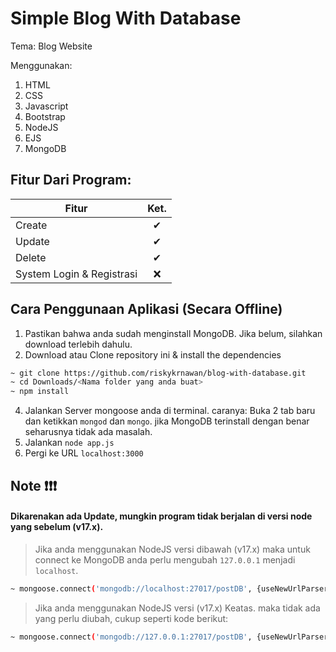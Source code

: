 # Simple Blog With Database

Tema: Blog Website

Menggunakan:


1. HTML
2. CSS
3. Javascript
4. Bootstrap
5. NodeJS
6. EJS
7. MongoDB


## Fitur Dari Program:

| Fitur                        | Ket.           |
| ---------------------------- |:--------------:| 
| Create                       | ✔              |
| Update                       | ✔              |
| Delete                       | ✔              |
| System Login & Registrasi    | ❌             |



## Cara Penggunaan Aplikasi (Secara Offline)

  1. Pastikan bahwa anda sudah menginstall MongoDB. Jika belum, silahkan download terlebih dahulu.
  2. Download atau Clone repository ini & install the dependencies
  ```sh
  ~ git clone https://github.com/riskykrnawan/blog-with-database.git
  ~ cd Downloads/<Nama folder yang anda buat>
  ~ npm install
  ```     
  4. Jalankan Server mongoose anda di terminal. caranya: Buka 2 tab baru dan ketikkan `mongod` dan `mongo`. jika MongoDB terinstall dengan benar seharusnya tidak ada masalah.
  5. Jalankan `node app.js`
  6. Pergi ke URL `localhost:3000`


## Note ❗❗❗

#### Dikarenakan ada Update, mungkin program tidak berjalan di versi node yang sebelum (v17.x).

> Jika anda menggunakan NodeJS versi dibawah (v17.x) maka untuk connect ke MongoDB anda perlu mengubah `127.0.0.1` menjadi `localhost`.   
```sh
~ mongoose.connect('mongodb://localhost:27017/postDB', {useNewUrlParser: true})
```

> Jika anda menggunakan NodeJS versi (v17.x) Keatas. maka tidak ada yang perlu diubah, cukup seperti kode berikut:
```sh
~ mongoose.connect('mongodb://127.0.0.1:27017/postDB', {useNewUrlParser: true})
```
